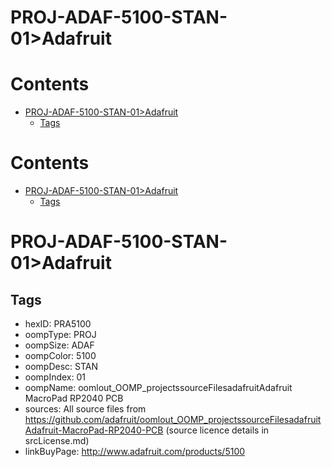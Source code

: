 
PROJ-ADAF-5100-STAN-01>Adafruit
===============================

Contents
========

* [PROJ-ADAF-5100-STAN-01>Adafruit](#proj-adaf-5100-stan-01adafruit)
	* [Tags](#tags)

Contents
========

* [PROJ-ADAF-5100-STAN-01>Adafruit](#proj-adaf-5100-stan-01adafruit)
	* [Tags](#tags)

# PROJ-ADAF-5100-STAN-01>Adafruit

## Tags

- hexID: PRA5100
- oompType: PROJ
- oompSize: ADAF
- oompColor: 5100
- oompDesc: STAN
- oompIndex: 01
- oompName: oomlout_OOMP_projectssourceFilesadafruitAdafruit MacroPad RP2040 PCB
- sources: All source files from https://github.com/adafruit/oomlout_OOMP_projectssourceFilesadafruitAdafruit-MacroPad-RP2040-PCB (source licence details in srcLicense.md)
- linkBuyPage: http://www.adafruit.com/products/5100
